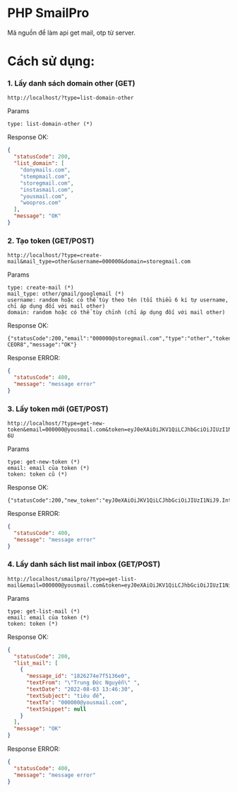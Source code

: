 # PHP SmailPro
Mã nguồn để làm api get mail, otp từ server.
# Cách sử dụng:
### 1. Lấy danh sách domain other (GET)
```
http://localhost/?type=list-domain-other
```
Params
```
type: list-domain-other (*)
```

Response OK:
```JSON
{
  "statusCode": 200,
  "list_domain": [
    "donymails.com",
    "stempmail.com",
    "storegmail.com",
    "instasmail.com",
    "yousmail.com",
    "woopros.com"
  ],
  "message": "OK"
}
```

### 2. Tạo token (GET/POST)
```
http://localhost/?type=create-mail&mail_type=other&username=000000&domain=storegmail.com
```
Params
```
type: create-mail (*)
mail_type: other/gmail/googlemail (*)
username: random hoặc có thể tùy theo tên (tối thiểu 6 kí tự username, chỉ áp dụng đối với mail other)
domain: random hoặc có thể tùy chỉnh (chỉ áp dụng đối với mail other)
```

Response OK:
```
{"statusCode":200,"email":"000000@storegmail.com","type":"other","token":"eyJ0eXAiOiJKV1QiLCJhbGciOiJIUzI1NiJ9.IntcImRhdGFcIjp7XCJlbWFpbFwiOlwiMDAwMDAwQHN0b3JlZ21haWwuY29tXCIsXCJ0aW1lc3RhbXBcIjoxNjU5NDI5NjYwfSxcImNyZWF0ZWRfYXRcIjoxNjU5NTE2MDY3fSI.XfpHRBNDSs5zn1HXrx_ZkVey6TVB6WVmIfbe8-CEOR8","message":"OK"}
```

Response ERROR:
```JSON
{
  "statusCode": 400,
  "message": "message error"
}
```

### 3. Lấy token mới (GET/POST)
```
http://localhost/?type=get-new-token&email=000000@yousmail.com&token=eyJ0eXAiOiJKV1QiLCJhbGciOiJIUzI1NiJ9.IntcImRhdGFcIjp7XCJlbWFpbFwiOlwiMDAwMDAwQHlvdXNtYWlsLmNvbVwiLFwidGltZXN0YW1wXCI6MTY1OTQyMzEyMH0sXCJjcmVhdGVkX2F0XCI6MTY1OTUwOTQ5OX0i.pr5lSmHyyJx2RVbGaaGvzK_i_bTV622zBsgWpLxt-6U
```
Params
```
type: get-new-token (*)
email: email của token (*)
token: token cũ (*)
```

Response OK:
```
{"statusCode":200,"new_token":"eyJ0eXAiOiJKV1QiLCJhbGciOiJIUzI1NiJ9.IntcImRhdGFcIjp7XCJlbWFpbFwiOlwiMDAwMDAwQHlvdXNtYWlsLmNvbVwiLFwidGltZXN0YW1wXCI6MTY1OTQzMjA2MH0sXCJjcmVhdGVkX2F0XCI6MTY1OTUxODQ3NX0i.Ya4r48h4GvCicxLXoXmkIfzVWESHT7N1G7FCTzsTNhs","message":"OK"}
```

Response ERROR:
```JSON
{
  "statusCode": 400,
  "message": "message error"
}
```

### 4. Lấy danh sách list mail inbox (GET/POST)
```
http://localhost/smailpro/?type=get-list-mail&email=000000@yousmail.com&token=eyJ0eXAiOiJKV1QiLCJhbGciOiJIUzI1NiJ9.IntcImRhdGFcIjp7XCJlbWFpbFwiOlwiMDAwMDAwQHlvdXNtYWlsLmNvbVwiLFwidGltZXN0YW1wXCI6MTY1OTQyMzU0MH0sXCJjcmVhdGVkX2F0XCI6MTY1OTUwOTk3MX0i.sjKVt_ck3TH8mUqzzOwqdCUrKyssHaIWmKY8jbjwImQ
```
Params
```
type: get-list-mail (*)
email: email của token (*)
token: token (*)
```

Response OK:
```JSON
{
  "statusCode": 200,
  "list_mail": [
    {
      "message_id": "1826274e7f5136e0",
      "textFrom": "\"Trung Đức Nguyễn\" ",
      "textDate": "2022-08-03 13:46:30",
      "textSubject": "tiêu đề",
      "textTo": "000000@yousmail.com",
      "textSnippet": null
    }
  ],
  "message": "OK"
}
```

Response ERROR:
```JSON
{
  "statusCode": 400,
  "message": "message error"
}
```

